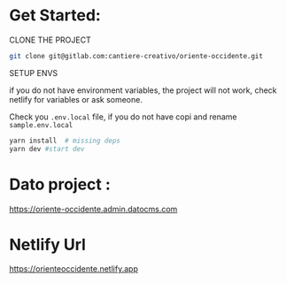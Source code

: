 # Get Started:

CLONE THE PROJECT

```bash
git clone git@gitlab.com:cantiere-creativo/oriente-occidente.git
```

SETUP ENVS

if you do not have environment variables, the project will not work, check netlify for variables or ask someone.

Check you `.env.local` file, if you do not have copi and rename `sample.env.local`

```bash
yarn install  # missing deps
yarn dev #start dev
```

# Dato project :

https://oriente-occidente.admin.datocms.com

# Netlify Url

https://orienteoccidente.netlify.app
